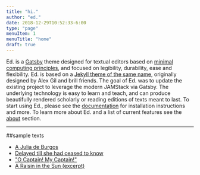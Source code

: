 ```yaml
---
title: "hi."
author: "ed."
date: 2018-12-29T10:52:33-6:00
type: "page"
menuItem: 1
menuTitle: "home"
draft: true
---
```


Ed. is a [Gatsby](https://www.gatsbyjs.org/) theme designed for textual editors based on [minimal computing principles](http://go-dh.github.io/mincomp/), and focused on legibility, durability, ease and flexibility. Ed. is based on a [Jekyll theme of the same name](https://github.com/minicomp/ed), originally designed by Alex Gil and brill friends. The goal of Ed. was to update the existing project to leverage the modern JAMStack via Gatsby. The underlying technology is easy to learn and teach, and can produce beautifully rendered scholarly or reading editions of texts meant to last. To start using Ed., please see the [documentation](/documentation) for installation instructions and more. To learn more about Ed. and a list of current features see the [about](/about) section.

---

##sample texts

- [A Julia de Burgos](/text/poem)
- [Delayed till she had ceased to know](/text/poem-2)
- ["O Captain! My Captain!"](/text/poem-footnotes)
- [A Raisin in the Sun (excerpt)](/text/drama)